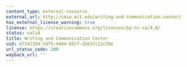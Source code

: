 ```yaml
---
content_type: external-resource
external_url: http://cmsw.mit.edu/writing-and-communication-center/
has_external_license_warning: true
license: https://creativecommons.org/licenses/by-nc-sa/4.0/
status: valid
title: Writing and Communication Center
uid: d7241294-5df5-44d4-85cf-2b637c11c39e
url_status_code: 200
wayback_url: ''
---
```

